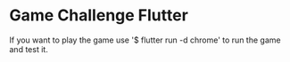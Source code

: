 # Game Challenge Flutter
If you want to play the game use '$ flutter run -d chrome' to run the game and test it.

